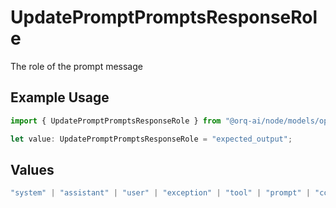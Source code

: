 # UpdatePromptPromptsResponseRole

The role of the prompt message

## Example Usage

```typescript
import { UpdatePromptPromptsResponseRole } from "@orq-ai/node/models/operations";

let value: UpdatePromptPromptsResponseRole = "expected_output";
```

## Values

```typescript
"system" | "assistant" | "user" | "exception" | "tool" | "prompt" | "correction" | "expected_output"
```